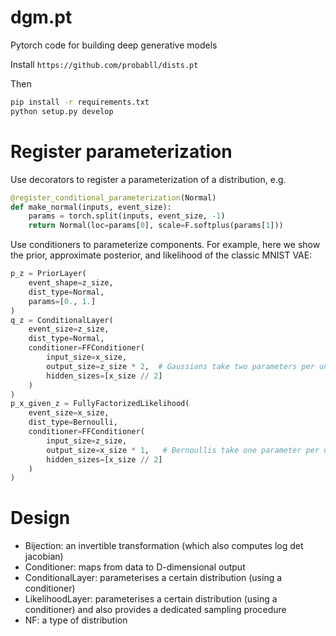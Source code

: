 # dgm.pt

Pytorch code for building deep generative models

Install `https://github.com/probabll/dists.pt`

Then

```bash
pip install -r requirements.txt
python setup.py develop
```

# Register parameterization

Use decorators to register a parameterization of a distribution, e.g. 

```python
@register_conditional_parameterization(Normal)
def make_normal(inputs, event_size):
    params = torch.split(inputs, event_size, -1)
    return Normal(loc=params[0], scale=F.softplus(params[1]))
```

Use conditioners to parameterize components. For example, here we show the prior, approximate posterior, and likelihood of the classic MNIST VAE:

```python
p_z = PriorLayer(
    event_shape=z_size,
    dist_type=Normal,
    params=[0., 1.]
)
q_z = ConditionalLayer(
    event_size=z_size,
    dist_type=Normal,
    conditioner=FFConditioner(
        input_size=x_size,
        output_size=z_size * 2,  # Gaussians take two parameters per unit
        hidden_sizes=[x_size // 2]
    )
)
p_x_given_z = FullyFactorizedLikelihood(
    event_size=x_size, 
    dist_type=Bernoulli, 
    conditioner=FFConditioner(
        input_size=z_size, 
        output_size=x_size * 1,   # Bernoullis take one parameter per unit
        hidden_sizes=[x_size // 2]
    )            
)
```



# Design

* Bijection: an invertible transformation (which also computes log det jacobian)
* Conditioner: maps from data to D-dimensional output
* ConditionalLayer: parameterises a certain distribution (using a conditioner)
* LikelihoodLayer: parameterises a certain distribution (using a conditioner) and also provides a dedicated sampling procedure
* NF: a type of distribution
